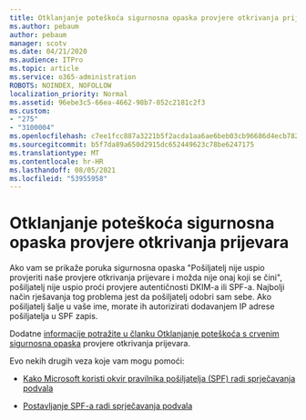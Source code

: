 ```yaml
---
title: Otklanjanje poteškoća sigurnosna opaska provjere otkrivanja prijevara
ms.author: pebaum
author: pebaum
manager: scotv
ms.date: 04/21/2020
ms.audience: ITPro
ms.topic: article
ms.service: o365-administration
ROBOTS: NOINDEX, NOFOLLOW
localization_priority: Normal
ms.assetid: 96ebe3c5-66ea-4662-98b7-052c2181c2f3
ms.custom:
- "275"
- "3100004"
ms.openlocfilehash: c7ee1fcc887a3221b5f2acda1aa6ae6beb03cb96686d4ecb7828a02f8ff48302
ms.sourcegitcommit: b5f7da89a650d2915dc652449623c78be6247175
ms.translationtype: MT
ms.contentlocale: hr-HR
ms.lasthandoff: 08/05/2021
ms.locfileid: "53955958"
---
```

# <a name="troubleshooting-the-safety-tip-for-fraud-detection-checks"></a>Otklanjanje poteškoća sigurnosna opaska provjere otkrivanja prijevara

Ako vam se prikaže poruka sigurnosna opaska "Pošiljatelj nije uspio provjeriti naše provjere otkrivanja prijevare i možda nije onaj koji se čini", pošiljatelj nije uspio proći provjere autentičnosti DKIM-a ili SPF-a. Najbolji način rješavanja tog problema jest da pošiljatelj odobri sam sebe. Ako pošiljatelj šalje u vaše ime, morate ih autorizirati dodavanjem IP adrese pošiljatelja u SPF zapis.
  
Dodatne [informacije potražite u članku Otklanjanje poteškoća s crvenim sigurnosna opaska](https://blogs.msdn.microsoft.com/tzink/2016/11/02/troubleshooting-the-red-suspicious-safety-tip-for-fraud-detection-checks/) provjere otkrivanja prijevara.
  
Evo nekih drugih veza koje vam mogu pomoći:
  
- [Kako Microsoft koristi okvir pravilnika pošiljatelja (SPF) radi sprječavanja podvala](https://docs.microsoft.com/microsoft-365/security/office-365-security/how-office-365-uses-spf-to-prevent-spoofing)

- [Postavljanje SPF-a radi sprječavanja podvala](https://docs.microsoft.com/microsoft-365/security/office-365-security/set-up-spf-in-office-365-to-help-prevent-spoofing)
